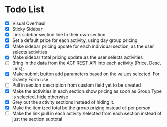 # Todo List
- [x] Visual Overhaul
- [x] Sticky Sidebar
- [x] Link sidebar section line to their own section
- [x] Set a default price for each activity, using day group pricing
- [x] Make sidebar pricing update for each individual section, as the user selects activities 
- [x] Make sidebar total pricing update as the user selects activities
- [ ] Bring in the data from the ACF REST API into each activity (Price, Desc, Link);
- [x] Make submit button add parameters based on the values selected. For Gravity Form use
- [ ] Pull in section description from custom field yet to be created
- [x] Make the activities in each section show pricing as soon as Group Type is selected, hide otherwise
- [x] Grey out the activity sections instead of hiding it. 
- [x] Make the itemized total be the group prizing instead of per person
- [ ] Make the link pull in each activity selected from each section instead of just the section subtotal